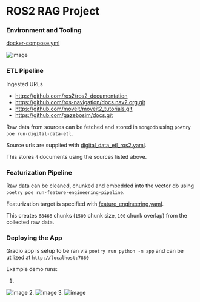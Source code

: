 # ROS2 RAG Project

### Environment and Tooling
[docker-compose.yml](https://github.com/Bonyoze/ros2-rag-project/blob/main/docker-compose.yml)

![image](https://github.com/user-attachments/assets/fa2d56c3-b97c-4fd3-b255-93f9384b6fe1)

### ETL Pipeline
Ingested URLs
- https://github.com/ros2/ros2_documentation
- https://github.com/ros-navigation/docs.nav2.org.git
- https://github.com/moveit/moveit2_tutorials.git
- https://github.com/gazebosim/docs.git

Raw data from sources can be fetched and stored in `mongodb` using `poetry poe run-digital-data-etl`.

Source urls are supplied with [digital_data_etl_ros2.yaml](https://github.com/Bonyoze/ros2-rag-project/blob/main/configs/digital_data_etl_ros2.yaml).

This stores `4` documents using the sources listed above.

### Featurization Pipeline

Raw data can be cleaned, chunked and embedded into the vector db using `poetry poe run-feature-engineering-pipeline`.

Featurization target is specified with [feature_engineering.yaml](https://github.com/Bonyoze/ros2-rag-project/blob/main/configs/feature_engineering.yaml).

This creates `68466` chunks (`1500` chunk size, `100` chunk overlap) from the collected raw data.

### Deploying the App

Gradio app is setup to be ran via `poetry run python -m app` and can be utilized at `http://localhost:7860`

Example demo runs:

1.
![image](https://github.com/user-attachments/assets/18be93a0-e11e-4fc0-a84c-f4627c2835e2)
2.
![image](https://github.com/user-attachments/assets/991c7d26-df48-4a40-9ea5-5799a23346e3)
3.
![image](https://github.com/user-attachments/assets/433138f9-e2cd-4570-aae2-c4527f5ada03)
